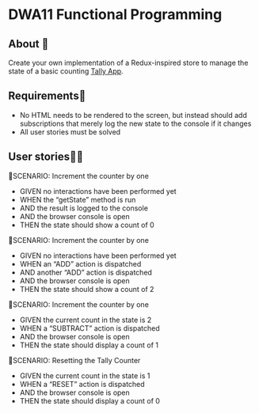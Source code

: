 # DWA11 Functional Programming

## About 📃
Create your own implementation of a Redux-inspired store to manage the state of a basic counting [Tally App](https://tallycount.app/). 

## Requirements🎯
- No HTML needs to be rendered to the screen, but instead should add subscriptions that merely log the new state to the console if it changes
- All user stories must be solved

## User stories🏃‍♂️
👤SCENARIO: Increment the counter by one
- GIVEN no interactions have been performed yet
- WHEN the “getState” method is run
- AND the result is logged to the console
- AND the browser console is open
- THEN the state should show a count of 0

👤SCENARIO: Increment the counter by one
- GIVEN no interactions have been performed yet
- WHEN an “ADD” action is dispatched
- AND another “ADD” action is dispatched
- AND the browser console is open
- THEN the state should show a count of 2

👤SCENARIO: Increment the counter by one
- GIVEN the current count in the state is 2
- WHEN a “SUBTRACT” action is dispatched
- AND the browser console is open
- THEN the state should display a count of 1

👤SCENARIO: Resetting the Tally Counter
- GIVEN the current count in the state is 1
- WHEN a “RESET” action is dispatched
- AND the browser console is open
- THEN the state should display a count of 0